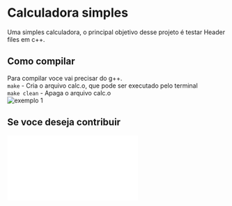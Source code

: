 # Calculadora simples
Uma simples calculadora, o principal objetivo desse projeto é testar Header files em c++.


## Como compilar
Para compilar voce vai precisar do g++. <br>
```make```  - Cria o arquivo calc.o, que pode ser executado pelo terminal <br>
```make clean``` - Apaga o arquivo calc.o <br>
![](screenshot/ex1.png "exemplo 1")

## Se voce deseja contribuir
![Contribua](CONTRIBUTING.md "Contribuindo")
